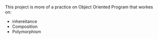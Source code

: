 This project is more of a practice on Object Oriented Program that workes on:
 * inhereitance
 * Composition
 * Polymorphism
